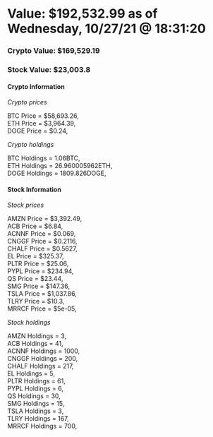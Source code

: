 # Value: $192,532.99 as of Wednesday, 10/27/21 @ 18:31:20 

### Crypto Value: $169,529.19

### Stock Value: $23,003.8

#### Crypto Information 
*Crypto prices* 

BTC Price = $58,693.26,  
ETH Price = $3,964.39,  
DOGE Price = $0.24,  


*Crypto holdings* 

BTC Holdings = 1.06BTC,  
ETH Holdings = 26.960005962ETH,  
DOGE Holdings = 1809.826DOGE,  


#### Stock Information 

*Stock prices* 

AMZN Price = $3,392.49,  
ACB Price = $6.84,  
ACNNF Price = $0.069,  
CNGGF Price = $0.2116,  
CHALF Price = $0.5627,  
EL Price = $325.37,  
PLTR Price = $25.06,  
PYPL Price = $234.94,  
QS Price = $23.44,  
SMG Price = $147.36,  
TSLA Price = $1,037.86,  
TLRY Price = $10.3,  
MRRCF Price = $5e-05,  


*Stock holdings* 

AMZN Holdings = 3,  
ACB Holdings = 41,  
ACNNF Holdings = 1000,  
CNGGF Holdings = 200,  
CHALF Holdings = 217,  
EL Holdings = 5,  
PLTR Holdings = 61,  
PYPL Holdings = 6,  
QS Holdings = 30,  
SMG Holdings = 15,  
TSLA Holdings = 3,  
TLRY Holdings = 167,  
MRRCF Holdings = 700,  


